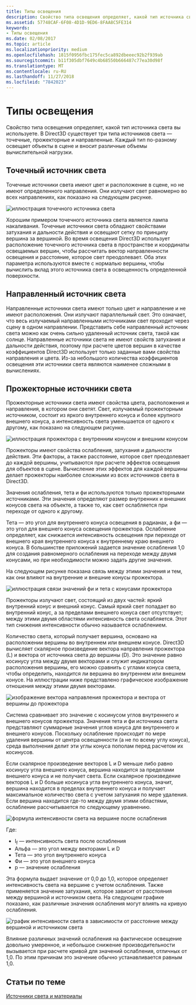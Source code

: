 ```yaml
---
title: Типы освещения
description: Свойство типа освещения определяет, какой тип источника света вы используете. В Direct3D существует три типа источников света — точечные, прожекторные и направленные.
ms.assetid: 57748CAF-6F08-4D1D-9ED6-8FAA8C5FE314
keywords:
- Типы освещения
ms.date: 02/08/2017
ms.topic: article
ms.localizationpriority: medium
ms.openlocfilehash: 1815f0956fbc175fec5ca892dbeeec92b2f939ab
ms.sourcegitcommit: b11f305dbf7649c4b68550b666487c77ea30d98f
ms.translationtype: MT
ms.contentlocale: ru-RU
ms.lasthandoff: 11/27/2018
ms.locfileid: "7842023"
---
```

# <a name="light-types"></a>Типы освещения


Свойство типа освещения определяет, какой тип источника света вы используете. В Direct3D существует три типа источников света — точечные, прожекторные и направленные. Каждый тип по-разному освещает объекты в сцене и вносит различные объемы вычислительной нагрузки.

## <a name="span-idpointlightspanspan-idpointlightspanspan-idpointlightspanpoint-light"></a><span id="Point_Light"></span><span id="point_light"></span><span id="POINT_LIGHT"></span>Точечный источник света


Точечные источники света имеют цвет и расположение в сцене, но не имеют определенного направления. Они излучают свет равномерно во всех направлениях, как показано на следующем рисунке.

![иллюстрация точечного источника света](images/ptlight.png)

Хорошим примером точечного источника света является лампа накаливания. Точечные источники света обладают свойствами затухания и дальности действия и освещают сетку по принципу вершина за вершиной. Во время освещения Direct3D использует расположение точечного источника света в пространстве и координаты освещаемых вершин, чтобы рассчитать вектор направленности освещения и расстояние, которое свет преодолевает. Оба этих параметра используются вместе с нормалью вершины, чтобы вычислить вклад этого источника света в освещенность определенной поверхности.

## <a name="span-iddirectionallightspanspan-iddirectionallightspanspan-iddirectionallightspandirectional-light"></a><span id="Directional_Light"></span><span id="directional_light"></span><span id="DIRECTIONAL_LIGHT"></span>Направленный источник света


Направленные источники света имеют только цвет и направление и не имеют расположения. Они излучают параллельный свет. Это означает, что весь излучаемый направленными источниками свет проходит через сцену в одном направлении. Представить себе направленный источник света можно как очень сильно удаленный источник света, такой как солнце. Направленные источники света не имеют свойств затухания и дальности действия, поэтому при расчете цветов вершин в качестве коэффициентов Direct3D использует только заданные вами свойства направления и цвета. Из-за небольшого количества коэффициентов освещения эти источники света являются наименее сложными в вычислениях.

## <a name="span-idspotlightspanspan-idspotlightspanspan-idspotlightspanspotlight"></a><span id="SpotLight"></span><span id="spotlight"></span><span id="SPOTLIGHT"></span>Прожекторные источники света


Прожекторные источники света имеют свойства цвета, расположения и направления, в котором они светят. Свет, излучаемый прожекторным источником, состоит из яркого внутреннего конуса и более крупного внешнего конуса, а интенсивность света уменьшается от одного к другому, как показано на следующем рисунке.

![иллюстрация прожектора с внутренним конусом и внешним конусом](images/spotlt.png)

Прожекторы имеют свойства ослабления, затухания и дальности действия. Эти факторы, а также расстояние, которое свет преодолевает до каждой вершины, учитываются при расчете эффектов освещения для объектов в сцене. Вычисление этих эффектов для каждой вершины делает прожекторы наиболее сложными из всех источников света в Direct3D.

Значения ослабления, тета и фи используются только прожекторными источниками. Эти значения определяют размер внутренних и внешних конусов света на объекте, а также то, как свет ослабляется при переходе от одного к другому.

Тета — это угол для внутреннего конуса освещения в радианах, а фи — это угол для внешнего конуса освещения прожектора. Ослабление определяет, как снижается интенсивность освещения при переходе от внешнего края внутреннего конуса к внутреннему краю внешнего конуса. В большинстве приложений задается значение ослабления 1,0 для создания равномерного ослабления на переходе между двумя конусами, но при необходимости можно задать другие значения.

На следующем рисунке показана связь между этими значения и тем, как они влияют на внутренние и внешние конусы прожектора.

![иллюстрация связи значений фи и тета с конусами прожектора](images/spotlt2.png)

Прожекторы излучают свет, состоящий из двух частей: яркий внутренний конус и внешний конус. Самый яркий свет попадает во внутренний конус, а за пределами внешнего конуса свет отсутствует; между этими двумя областями интенсивность света ослабляется. Этот тип снижения интенсивности обычно называется ослаблением.

Количество света, который получает вершина, основано на расположении вершины во внутреннем или внешнем конусе. Direct3D вычисляет скалярное произведение вектора направления прожектора (L) и вектора от источника света до вершины (D). Это значение равно косинусу угла между двумя векторами и служит индикатором расположения вершины, его можно сравнить с углами конуса света, чтобы определить, находится ли вершина во внутреннем или внешнем конусе. На иллюстрации ниже представлено графическое изображение отношения между этими двумя векторами.

![изображение вектора направления прожектора и вектора от вершины до прожектора](images/spotalg1.png)

Система сравнивает это значение с косинусом углов внутреннего и внешнего конусов прожектора. Значения тета и фи источника света представляют суммарные значения углов конуса для внутреннего и внешнего конусов. Поскольку ослабление происходит по мере удаления вершины от центра освещенности (а не по всему углу конуса), среда выполнения делит эти углы конуса пополам перед расчетом их косинусов.

Если скалярное произведение векторов L и D меньше либо равно косинусу угла внешнего конуса, вершина находится за пределами внешнего конуса и не получает света. Если скалярное произведение векторов L и D больше косинуса угла внутреннего конуса, значит, вершина находится в пределах внутреннего конуса и получает максимальное количество света с учетом затухания по мере удаления. Если вершина находится где-то между двумя этими областями, ослабление рассчитывается по следующему уравнению.

![формула интенсивности света на вершине после ослабления](images/falloff.png)

Где:

-   I<sub>f</sub> — интенсивность света после ослабления
-   Альфа — это угол между векторами L и D
-   Тета — это угол внутреннего конуса
-   Фи — это угол внешнего конуса
-   p — значение ослабления

Эта формула выдает значение от 0,0 до 1,0, которое определяет интенсивность света на вершине с учетом ослабления. Также применяется значение затухания, которое зависит от расстояния между вершиной и источником света. На следующем графике показано, как различные значения ослабления могут влиять на кривую ослабления.

![график интенсивности света в зависимости от расстояние между вершиной и источником света](images/fallgraf.png)

Влияние различных значений ослабления на фактическое освещение довольно умеренное, и небольшое снижение производительности вызывается при расчете кривой для значений ослабления, отличных от 1,0. По этим причинам это значение обычно устанавливается равным 1,0.

## <a name="span-idrelated-topicsspanrelated-topics"></a><span id="related-topics"></span>Статьи по теме


[Источники света и материалы](lights-and-materials.md)

 

 




